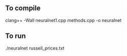 ## To compile

clang++ -Wall neuralnet1.cpp methods.cpp -o neuralnet

## To run

./neuralnet russell_prices.txt
